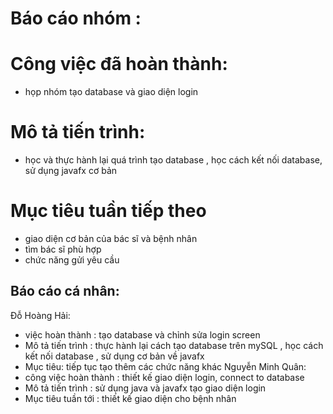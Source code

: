 # Báo cáo nhóm :
# Công việc đã hoàn thành:
- họp nhóm tạo database và giao diện login 
# Mô tả tiến trình:
- học và thực hành lại quá trình tạo database , học cách kết nối database, sử dụng javafx cơ bản
# Mục tiêu tuần tiếp theo
- giao diện cơ bản của bác sĩ và bệnh nhân
- tìm bác sĩ phù hợp
- chức năng gửi yêu cầu  
## Báo cáo cá nhân:
Đỗ Hoàng Hải:
- việc hoàn thành : tạo database và chỉnh sửa login screen
- Mô tả tiến trình : thực hành lại cách tạo database trên mySQL , học cách kết nối database , sử dụng cơ bản về javafx 
- Mục tiêu: tiếp tục tạo thêm các chức năng khác
Nguyễn Minh Quân:
- công việc hoàn thành : thiết kế giao diện login, connect to database
- Mô tả tiến trình : sử dụng java và javafx tạo giao diện login
- Mục tiêu tuần tới : thiết kế giao diện cho bệnh nhân
